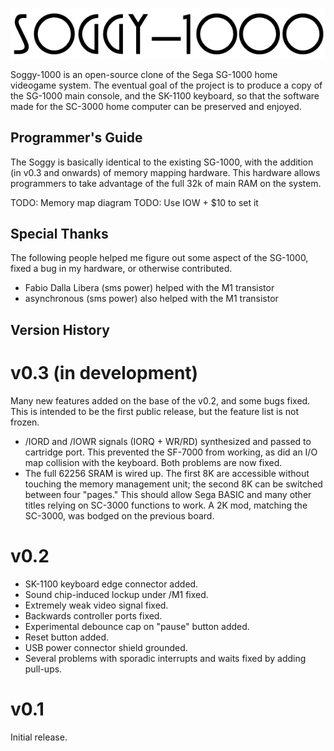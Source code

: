 ![The Soggy-1000 logo](/soggy1k.png)

Soggy-1000 is an open-source clone of the Sega SG-1000 home videogame system. The eventual goal of the project is to produce a copy of the SG-1000 main console, and the SK-1100 keyboard, so that the software made for the SC-3000 home computer can be preserved and enjoyed.

## Programmer's Guide
The Soggy is basically identical to the existing SG-1000, with the addition (in v0.3 and onwards) of memory mapping hardware. This hardware allows programmers to take advantage of the full 32k of main RAM on the system.

TODO: Memory map diagram
TODO: Use IOW + $10 to set it

## Special Thanks
The following people helped me figure out some aspect of the SG-1000, fixed a bug in my hardware, or otherwise contributed.

 * Fabio Dalla Libera (sms power) helped with the M1 transistor
 * asynchronous (sms power) also helped with the M1 transistor

## Version History
# v0.3 (in development)
Many new features added on the base of the v0.2, and some bugs fixed. This is intended to be the first public release, but the feature list is not frozen.

 * /IORD and /IOWR signals (IORQ + WR/RD) synthesized and passed to cartridge port. This prevented the SF-7000 from working, as did an I/O map collision with the keyboard. Both problems are now fixed.
 * The full 62256 SRAM is wired up. The first 8K are accessible without touching the memory management unit; the second 8K can be switched between four "pages." This should allow Sega BASIC and many other titles relying on SC-3000 functions to work. A 2K mod, matching the SC-3000, was bodged on the previous board.

# v0.2
 * SK-1100 keyboard edge connector added.
 * Sound chip-induced lockup under /M1 fixed.
 * Extremely weak video signal fixed.
 * Backwards controller ports fixed.
 * Experimental debounce cap on "pause" button added.
 * Reset button added.
 * USB power connector shield grounded.
 * Several problems with sporadic interrupts and waits fixed by adding pull-ups.

# v0.1
Initial release.
